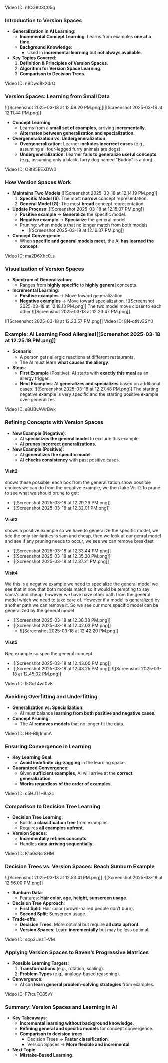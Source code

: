 Video ID: n1CG803C05g
### Introduction to Version Spaces
- **Generalization in AI Learning**:
  - **Incremental Concept Learning**: Learns from examples **one at a time**.
  - **Background Knowledge**:
    - Used in **incremental learning** but **not always available**.
- **Key Topics Covered**:
  1. **Definition & Principles of Version Spaces**.
  2. **Algorithm for Version Space Learning**.
  3. **Comparison to Decision Trees**.

Video ID: n9Dwd8kXdrQ
### Version Spaces: Learning from Small Data
![[Screenshot 2025-03-18 at 12.09.20 PM.png]]![[Screenshot 2025-03-18 at 12.11.44 PM.png]]
- **Concept Learning**
  - Learns from a **small set of examples**, arriving **incrementally**.
  - **Alternates between generalization and specialization**.
- **Overgeneralization vs. Undergeneralization**:
  - **Overgeneralization**: Learner **includes incorrect cases** (e.g., assuming all four-legged furry animals are dogs).
  - **Undergeneralization**: Learner **fails to generalize useful concepts** (e.g., assuming only a black, furry dog named "Buddy" is a dog).

Video ID: O8t85EEXDW0
### How Version Spaces Work
- **Maintains Two Models**:![[Screenshot 2025-03-18 at 12.14.19 PM.png]]
  1. **Specific Model (S)**: The most **narrow** concept representation.
  2. **General Model (G)**: The most **broad** concept representation.
- **Update Process**:![[Screenshot 2025-03-18 at 12.15.07 PM.png]]
  - **Positive example** → **Generalize** the specific model.
  - **Negative example** → **Specialize** the general model.
  - Pruning: when models that no longer match from both models
	- ![[Screenshot 2025-03-18 at 12.16.37 PM.png]]
- **Concept Convergence**:
  - When **specific and general models meet**, the AI **has learned the concept**.

Video ID: ma2D6Xhc0_s
### Visualization of Version Spaces
- **Spectrum of Generalization**:
  - Ranges from **highly specific** to **highly general** concepts.
- **Incremental Learning**:
  - **Positive examples** → Move toward generalization.
  - **Negative examples** → Move toward specialization.
![[Screenshot 2025-03-18 at 12.18.13 PM.png]]
The two model move closer to each other
![[Screenshot 2025-03-18 at 12.23.47 PM.png]]

![[Screenshot 2025-03-18 at 12.23.57 PM.png]]
Video ID: 8N-otNv3SY0
### Example: AI Learning Food Allergies![[Screenshot 2025-03-18 at 12.25.19 PM.png]]
- **Scenario**:
  - A person gets allergic reactions at different restaurants.
  - The AI must learn **what causes the allergy**.
- **Steps**:
  - **First Example** (Positive): AI starts with **exactly this meal** as an allergy trigger.
  - **Next Examples**: AI **generalizes and specializes** based on additional cases.
![[Screenshot 2025-03-18 at 12.27.48 PM.png]]
The starting negative example is very specific and the starting positive example over-generalizes


Video ID: s8UBvAWrBwk
### Refining Concepts with Version Spaces
- **New Example (Negative)**:
  - AI **specializes the general model** to exclude this example.
  - AI **prunes incorrect generalizations**.
- **New Example (Positive)**:
  - AI **generalizes the specific model**.
  - AI **checks consistency** with past positive cases.
  
#### Visit2
shows these possible, each box from the generalization show possible choices we can do from the negative example, we then take Visit2 to prune to see what we should prune to get:
- ![[Screenshot 2025-03-18 at 12.29.29 PM.png]]
- ![[Screenshot 2025-03-18 at 12.32.01 PM.png]]

#### Visit3
shows a positive example so we have to generalize the specific model, we see the only similarities is sam and cheap, then we look at our genral model and see if any pruning needs to occur, we see we can remove breakfast
- ![[Screenshot 2025-03-18 at 12.33.44 PM.png]]
- ![[Screenshot 2025-03-18 at 12.35.20 PM.png]]
- ![[Screenshot 2025-03-18 at 12.37.21 PM.png]]
#### Visit4
We this is a negative example we need to specialize the general model
we see that in now that both models match so it would be tempting to say sams's and cheap, however we have have other path from the general model which we need to take care of. However if a model is generalized by another path we can remove it. So we see our more specific model can be generalized by the general model
- ![[Screenshot 2025-03-18 at 12.38.38 PM.png]]
- ![[Screenshot 2025-03-18 at 12.42.03 PM.png]]
  - ![[Screenshot 2025-03-18 at 12.42.20 PM.png]]
#### Visit5
Neg example so spec the general concept
- ![[Screenshot 2025-03-18 at 12.43.00 PM.png]]
- ![[Screenshot 2025-03-18 at 12.43.25 PM.png]]
![[Screenshot 2025-03-18 at 12.45.02 PM.png]]


Video ID: l5GqT4wt0v8
### Avoiding Overfitting and Underfitting
- **Generalization vs. Specialization**:
  - AI must balance **learning from both positive and negative cases**.
- **Concept Pruning**:
  - The AI **removes models** that no longer fit the data.

Video ID: HR-BIIj1mmA
### Ensuring Convergence in Learning
- **Key Learning Goal**:
  - **Avoid indefinite zig-zagging** in the learning space.
- **Guaranteed Convergence**:
  - Given **sufficient examples**, AI will arrive at the **correct generalization**.
  - **Works regardless of the order of examples**.

Video ID: c5HJT1H8a2c
### Comparison to Decision Tree Learning
- **Decision Tree Learning**:
  - Builds a **classification tree** from examples.
  - Requires **all examples upfront**.
- **Version Spaces**:
  - **Incrementally refines concepts**.
  - Handles **data arriving sequentially**.

Video ID: K1a0sRsr8HM
### Decision Trees vs. Version Spaces: Beach Sunburn Example
![[Screenshot 2025-03-18 at 12.53.41 PM.png]]
![[Screenshot 2025-03-18 at 12.56.00 PM.png]]
- **Sunburn Data**:
  - Features: **Hair color, age, height, sunscreen usage**.
- **Decision Tree Approach**:
  - **First Split**: Hair color (brown-haired people don’t burn).
  - **Second Split**: Sunscreen usage.
- **Trade-offs**:
  - **Decision Trees**: More optimal but require **all data upfront**.
  - **Version Spaces**: Learn **incrementally** but may be less optimal.

Video ID: s4p3UnzT-VM
### Applying Version Spaces to Raven’s Progressive Matrices
- **Possible Learning Targets**:
  1. **Transformations** (e.g., rotation, scaling).
  2. **Problem Types** (e.g., analogy-based reasoning).
- **Convergence**:
  - AI can **learn general problem-solving strategies** from examples.

Video ID: F7rcuFC85vY
### Summary: Version Spaces and Learning in AI
- **Key Takeaways**:
  - **Incremental learning without background knowledge**.
  - **Refining general and specific models** for concept convergence.
  - **Comparison to decision trees**:
    - Decision Trees → **Faster classification**.
    - Version Spaces → **More flexible and incremental**.
- **Next Topic**:
  - **Mistake-Based Learning**.

